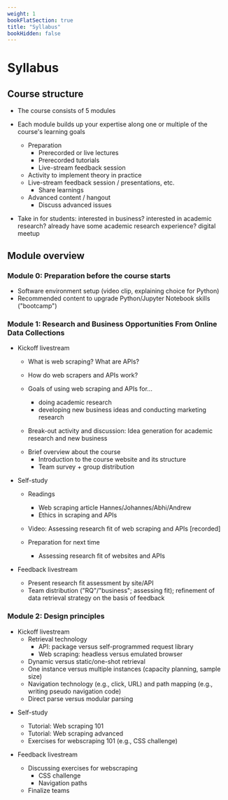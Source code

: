 ```yaml
---
weight: 1
bookFlatSection: true
title: "Syllabus"
bookHidden: false
---
```


<!-- office hours; geen voorbereiding; maak het zo WEINIG groot mogelijk; 20-30 studenten; 50 studenten als verwachting

proctorio met testvision.

- TAKE HOME [...] / COMPUTER EXAM. -> Beslissing maken


-->

# Syllabus

## Course structure

- The course consists of 5 modules
- Each module builds up your expertise along one or multiple of the course's learning goals
    - Preparation
      - Prerecorded or live lectures
      - Prerecorded tutorials
      - Live-stream feedback session
    - Activity to implement theory in practice
    - Live-stream feedback session / presentations, etc.
      - Share learnings
    - Advanced content / hangout
      - Discuss advanced issues

- Take in for students: interested in business? interested in academic research? already have some academic research experience? digital meetup


## Module overview

### Module 0: Preparation before the course starts

- Software environment setup (video clip, explaining choice for Python)
- Recommended content to upgrade Python/Jupyter Notebook skills ("bootcamp")

### Module 1: Research and Business Opportunities From Online Data Collections
- Kickoff livestream
  - What is web scraping? What are APIs?
  - How do web scrapers and APIs work?
  - Goals of using web scraping and APIs for...
    - doing academic research
    - developing new business ideas and conducting marketing research

    <!--
    - data enrichment (e.g., ML APIs)
    - data collection and intelligence (e.g., search; chartmetric)
    - market research (e.g., pricewatch)

    -->

  - Break-out activity and discussion: Idea generation for academic research and new business

  <!--

  - Generate groups on the fly: academic versus business; API vs. web scraping; substantive areas in which you're interested; initial research ideas

  - Create break-out groups: 20-30m of discussion
  - Leading questions:
    - What's hot right now?
    - What are important phenomena?
    - What excites you about research?
    - Which websites do you spend a lot of time on?
    - What websites would be cool to monitor today?
    - Have you used an API before?
    - Have you stumbled upon some interesting documentation?

    - What excites you?
    - Search for websites: what do they show?
    - Search for APIs: what do they show? Are they accessible?
    - Why is it an important phenomena, whom does it affect?

  - Come back in the "big room" + quick presentation + feedback

  - The result is a board with websites, and people that are interested in it
  - Subscribe to at least 3 data sources.

  - Together with other team members, fill in the "steckbrief" of these sites

  <!--[split by academic research/ topic, vs. business): generating ideas for potential data sources / phenomena ("what's hot right now? What are important phenomena?", "what excites you about a potential area? what would be cool websites to monitor today?"

  - Discuss: in which area does it fall? are people monitoring that site already? what capture would you hope to achieve? is this more "investment in data?"/"timeliness", or more robustness? is this more a covariate or a key thing?
  -->

  - Brief overview about the course
    - Introduction to the course website and its structure
    - Team survey + group distribution

- Self-study
  - Readings
    - Web scraping article Hannes/Johannes/Abhi/Andrew
    - Ethics in scraping and APIs

  - Video: Assessing research fit of web scraping and APIs [recorded]

  - Preparation for next time
    - Assessing research fit of websites and APIs <!--- phenomena-based; then website-->

- Feedback livestream
    - Present research fit assessment by site/API
    - Team distribution ("RQ"/"business"; assessing fit); refinement of data retrieval strategy on the basis of feedback

<!-- Hybrid teams
-->

<!--(Module 1b: Legality and Terms of Use
paper? advice?))-->

### Module 2: Design principles

- Kickoff livestream
  - Retrieval technology
    - API: package versus self-programmed request library
    - Web scraping: headless versus emulated browser
  - Dynamic versus static/one-shot retrieval
  - One instance versus multiple instances (capacity planning, sample size)
  - Navigation technology (e.g., click, URL) and path mapping (e.g., writing pseudo navigation code)
  - Direct parse versus modular parsing

<!--  - Multiple sites vs. single site; single entity vs. multiple entities
  - Sampling: internal vs. external
-->

- Self-study
  - Tutorial: Web scraping 101
  - Tutorial: Web scraping advanced
  - Exercises for webscraping 101 (e.g., CSS challenge)

- Feedback livestream
  - Discussing exercises for webscraping
    - CSS challenge
    - Navigation paths
  - Finalize teams

  <!--
  Kickoff livestream
  - ...
  - Breakout: Discuss CSS of what you want to get; type of scraper you may need
  - Try out whether to get there, or not
  - Come back in big session: show what you get ,what are core elements, demonstrate this works

- Activity:
  - CSS selector hackathon
  - Navigation challenge + writing down a navigation path

  - Tutorial: API 101

- Exercises: Pseudo-code for navigation challenge


  -->

  <!--

2x 2u scheduled begin en einde

FOCUS VOORAL OP WEINIG LIVE CONTACTUREN (of maar 1 keer in de week)
- WHATs THE MOST ESSENTIAL THING

  -->

### Module 3: APIs

- Preparatation
  - API1

- Kickoff lecture

- Feedback livestream in public

- Activity: Endpoint challenge
- Parsing challenge

### Module 4: Data Management and Deployment in Production
  - Software Stack
  - Computing Infrastructure
  - Dockers
  - Structured and Unstructured databases
  - "Polishing" Code

### Module 5: Data sharing

- Presentation of research / business projects

## Meetings

...
